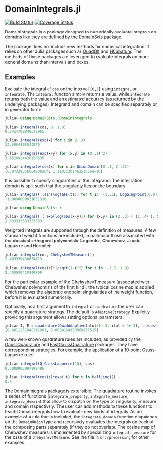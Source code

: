 # DomainIntegrals.jl

[![Build Status](https://github.com/JuliaApproximation/DomainIntegrals.jl/workflows/CI/badge.svg)](https://github.com/JuliaApproximation/DomainIntegrals.jl/workflows/CI.yml?query=branch%3Amaster)
[![Coverage Status](https://codecov.io/gh/JuliaApproximation/DomainIntegrals.jl/branch/master/graph/badge.svg)](https://codecov.io/gh/JuliaApproximation/DomainIntegrals.jl)


DomainIntegrals is a package designed to numerically evaluate integrals on
domains like they are defined by the [DomainSets](https://github.com/JuliaApproximation/DomainSets.jl) package.

The package does not include new methods for numerical integration. It relies
on other Julia packages such as [QuadGK](https://github.com/JuliaMath/QuadGK.jl) and [HCubature](https://github.com/JuliaMath/HCubature.jl). The methods of those packages
are leveraged to evaluate integrals on more general domains than intervals and
boxes.


## Examples

Evaluate the integral of `cos` on the interval `[0,1]` using `integral` or `integrate`. The `integral` function simply returns a value, while `integrate`
returns both the value and an estimated accuracy (as returned by the underlying packages). Integrand and domain can be specified separately or in generator
form:
```julia
julia> using DomainSets, DomainIntegrals

julia> integral(cos, 0..1.0)
0.8414709848078965

julia> integral(exp(x) for x in 2..3)
12.6964808242570

julia> integral(exp(x+y) for (x,y) in (0..1)^2)
2.9524924420120535

julia> integrate(cos(x) for x in UnionDomain(0..1, 2..3))
(0.07329356604208204, 1.1102230246251565e-16)
```

It is possible to specify singularities of the integrand. The integration domain is split such that the singularity lies on the boundary:
```julia
julia> integral( (sin(log(abs(t))) for t in  -1..1), LogSingPoint(0.0))
-1.0000000021051316

julia> using DomainSets: ×

julia> integral( ( exp(log(abs(x-y))) for (x,y) in (2..3) × (1..4) ), SingularDiagonal())
2.333333333333333
```

Weighted integrals are supported through the definition of measures. A few standard weight functions are included, in particular those associated with the classical orthogonal polynomials (Legendre, Chebyshev, Jacobi, Laguerre and Hermite):
```julia
julia> integral(cos, ChebyshevTMeasure())
2.403939430634413

julia> integral(cos(t)*1/sqrt(1-t^2) for t in  -1.0..1.0)
2.403939410869398
```
For the particular example of the ChebyshevT measure (associated with Chebyshev polynomials of the first kind), the typical cosine map is applied which removes the algebraic endpoint singularities of the weight function, before it is evaluated numerically.

Optionally, as a first argument to `integral` or `quadrature` the user can specify a quadrature strategy. The default is `AdaptiveStrategy`. Explicitly providing this argument allows setting optional parameters:
```julia
julia> I, E = quadrature(QuadAdaptive(atol=1e-3, rtol = 1e-3), t->cos(t^2), 0..10)
(0.6011251848111901, 0.0004364150560137517)
```

A few well-known quadrature rules are included, as provided by the [GaussQuadrature](https://github.com/billmclean/GaussQuadrature.jl) and [FastGaussQuadrature](https://github.com/JuliaApproximation/FastGaussQuadrature.jl) packages. They have corresponding strategies. For example, the application of a 10-point Gauss-Laguerre rule:
```julia
julia> integral(Q_GaussLaguerre(10), cos)
0.5000005097999486

julia> integral(cos(t)*exp(-t) for t in HalfLine())
0.5
```


The DomainIntegrals package is extensible. The quadrature routine invokes a series of functions (`integrate_property`, `integrate_measure`, `integrate_domain`) that allow to
dispatch on the type of singularity, measure and domain respectively. The user
can add methods to these functions to teach DomainIntegrals how to evaluate new kinds of integrals. As an example of a rule that is included, the `integrate_domain` function dispatches on the `DomainUnion` type and recursively evaluates the integrals on each of the composing parts separately (if they do not overlap). The cosine map of Chebyshev measures is implemented by specializing `integrate_measure` for the case of a `ChebyshevTMeasure`. See the file in `src/processing` for other examples.
